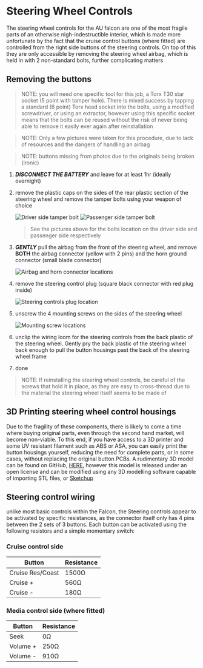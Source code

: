 # Steering Wheel Controls

The steering wheel controls for the AU falcon are one of the most fragile parts of an otherwise nigh-indestructible interior, which is made more unfortunate by the fact that the cruise control buttons (where fitted) are controlled from the right side buttons of the steering controls. On top of this they are only accessible by removing the steering wheel airbag, which is held in with 2 non-standard bolts, further complicating matters

## Removing the buttons

> NOTE: you will need one specific tool for this job, a Torx T30 star socket (5 point with tamper hole). There is mixed success by tapping a standard (6 point) Torx head socket into the bolts, using a modified screwdriver, or using an extractor, however using this specific socket means that the bolts can be reused without the risk of never being able to remove it easily ever again after reinstallation

> NOTE: Only a few pictures were taken for this procedure, due to lack of resources and the dangers of handling an airbag

> NOTE: buttons missing from photos due to the originals being broken (ironic)

1. ***DISCONNECT THE BATTERY*** and leave for at least 1hr (ideally overnight)
1. remove the plastic caps on the sides of the rear plastic section of the steering wheel and remove the tamper bolts using your weapon of choice

    ![Driver side tamper bolt](./driver-tamper-bolt.jpg)
    ![Passenger side tamper bolt](./passenger-tamper-bolt.jpg)

    > See the pictures above for the bolts location on the driver side and passenger side respectively

1. ***GENTLY*** pull the airbag from the front of the steering wheel, and remove **BOTH** the airbag connector (yellow with 2 pins) and the horn ground connector (small blade connector)

    ![Airbag and horn connector locations](./airbag-horn-connectors.jpg)

1. remove the steering control plug (square black connector with red plug inside)

    ![Steering controls plug location](./controls-connector.jpg)

1. unscrew the 4 mounting screws on the sides of the steering wheel

    ![Mounting screw locations](./control-mount-screws.jpg)
    
1. unclip the wiring loom for the steering controls from the back plastic of the steering wheel. Gently pry the back plastic of the steering wheel back enough to pull the button housings past the back of the steering wheel frame <!--TODO add photo-->
1. done

> NOTE: If reinstalling the steering wheel controls, be careful of the screws that hold it in place, as they are easy to cross-thread due to the material the steering wheel itself seems to be made of

## 3D Printing steering wheel control housings
Due to the fragility of these components, there is likely to come a time where buying original parts, even through the second hand market, will become non-viable. To this end, if you have access to a 3D printer and some UV resistant filament such as ABS or ASA, you can easily print the button housings yourself, reducing the need for complete parts, or in some cases, without replacing the original button PCBs. A rudimentary 3D model can be found on GitHub, [HERE](https://github.com/digi-ron/AU-Falcon-Steering-Controls), however this model is released under an open license and can be modified using any 3D modelling software capable of importing STL files, or [Sketchup](https://www.sketchup.com/)

## Steering control wiring
unlike most basic controls within the Falcon, the Steering controls appear to be activated by specific resistances, as the connector itself only has 4 pins between the 2 sets of 3 buttons. Each button can be activated using the following resistors and a simple momentary switch:

### Cruise control side

| Button | Resistance |
| --- | --- |
| Cruise Res/Coast | 1500Ω |
| Cruise + | 560Ω |
| Cruise - | 180Ω |

### Media control side (where fitted)

| Button | Resistance |
| --- | --- |
| Seek | 0Ω |
| Volume + | 250Ω |
| Volume - | 910Ω |